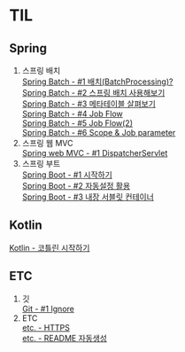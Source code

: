 # TIL
## Spring
1. 스프링 배치  
[Spring Batch - #1 배치(BatchProcessing)?](./kotlin/KotlinIntro.md)  
[Spring Batch - #2 스프링 배치 사용해보기](./git/Ignore.md)  
[Spring Batch - #3 메타테이블 살펴보기](./spring/boot/SpringBootBasic1.md)  
[Spring Batch - #4 Job Flow](./spring/boot/SpringBootBasic3_imbeded_sevlet_container.md)  
[Spring Batch - #5 Job Flow(2)](./spring/boot/SpringBootBasic2.md)  
[Spring Batch - #6 Scope & Job parameter](./spring/webmvc/DispatcherServlet1.md)  
2. 스프링 웹 MVC  
[Spring web MVC - #1 DispatcherServlet](./spring/batch/SpringBatchApplication4.md)  
3. 스프링 부트  
[Spring Boot - #1 시작하기](./spring/batch/SpringBatchApplication2.md)  
[Spring Boot - #2 자동설정 활용](./spring/batch/SpringBatchApplication3.md)  
[Spring Boot - #3 내장 서블릿 컨테이너](./spring/batch/SpringBatchMetaTable.md)  
## Kotlin
[Kotlin -  코틀린 시작하기](./etc/Https.md)  
## ETC
1. 깃  
[Git - #1 Ignore](./etc/ReadMeAutoCreator.md)  
2. ETC  
[etc. -  HTTPS ](./spring/batch/SpringBatchApplication.md)  
[etc. -  README 자동생성](./spring/batch/SpringBatchApplication1.md)  
